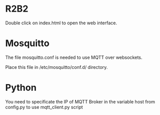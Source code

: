 # R2B2
Double click on index.html to open the web interface.

# Mosquitto
The file mosquitto.conf is needed to use MQTT over websockets.

Place this file in /etc/mosquitto/conf.d/ directory.

# Python
You need to specificate the IP of MQTT Broker in the variable host from config.py to use mqtt_client.py script
